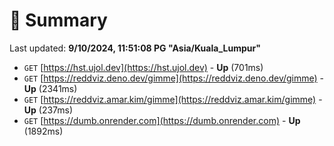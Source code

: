 # 📖 Summary
Last updated: **9/10/2024, 11:51:08 PG "Asia/Kuala_Lumpur"**

- `GET` [https://hst.ujol.dev](https://hst.ujol.dev) - **Up** (701ms)
- `GET` [https://reddviz.deno.dev/gimme](https://reddviz.deno.dev/gimme) - **Up** (2341ms)
- `GET` [https://reddviz.amar.kim/gimme](https://reddviz.amar.kim/gimme) - **Up** (237ms)
- `GET` [https://dumb.onrender.com](https://dumb.onrender.com) - **Up** (1892ms)
